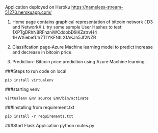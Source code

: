 Application deployed on Heroku
https://nameless-stream-51270.herokuapp.com/

1. Home page contains graphical representation of bitcoin network ( D3 and NetworkX ). try some sample User Hashes to test:
1XPTgDRhN8RFnzniWCddobD9iKZatrvH4
1HWXiebefL1r7T1YKFNtLXfAKJh5Jf2NZR

2. Classifcation page-Azure Machine learning model to predict increase and decrease in bitcoin price.

3. Prediction- Bitcoin price prediction using Azure Machine learning.


###Steps to run code on local

`pip install virtualenv`


###starting venv


`virtualenv ENV
source ENV/bin/activate`


###Installing from requirement.txt


`pip install -r requirements.txt`


###Start Flask Application
python routes.py

